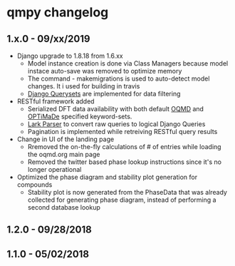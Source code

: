 qmpy changelog
==========================

1.x.0 - 09/xx/2019
------------------

- Django upgrade to 1.8.18 from 1.6.xx
    - Model instance creation is done via Class Managers because model instace auto-save was removed to optimize memory
    - The command - makemigrations is used to auto-detect model changes. It i used for building in travis
    - [Django Querysets](https://docs.djangoproject.com/en/2.2/ref/models/querysets/#q-objects) are implemented for data filtering
- RESTful framework added
    - Serialized DFT data availability with both default [OQMD](http://oqmd.org/static/docs/models.html) and [OPTiMaDe](http://www.optimade.org/) specified keyword-sets. 
    - [Lark Parser](https://lark-parser.readthedocs.io/en/latest/) to convert raw queries to logical Django Queries
    - Pagination is implemented while retreiving RESTful query results
- Change in UI of the landing page
    - Rremoved the on-the-fly calculations of # of entries while loading the oqmd.org main page
    - Removed the twitter based phase lookup instructions since it's no longer operational
- Optimized the phase diagram and stability plot generation for compounds
    - Stability plot is now generated from the PhaseData that was already collected for generating phase diagram, instead of performing a second database lookup


1.2.0 - 09/28/2018
------------------


1.1.0 - 05/02/2018
------------------

